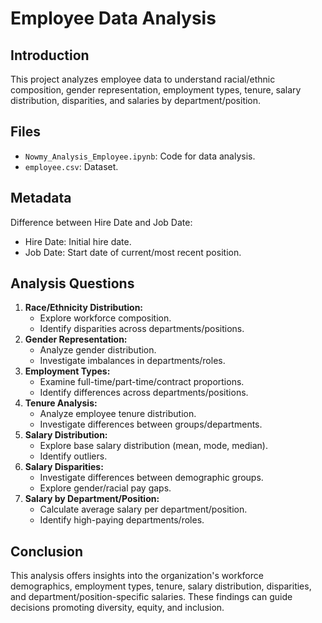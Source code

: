 # Employee Data Analysis

## Introduction
This project analyzes employee data to understand racial/ethnic composition, gender representation, employment types, tenure, salary distribution, disparities, and salaries by department/position.

## Files
- `Nowmy_Analysis_Employee.ipynb`: Code for data analysis.
- `employee.csv`: Dataset.

## Metadata
Difference between Hire Date and Job Date:
- Hire Date: Initial hire date.
- Job Date: Start date of current/most recent position.

## Analysis Questions
1. **Race/Ethnicity Distribution:**
   - Explore workforce composition.
   - Identify disparities across departments/positions.
2. **Gender Representation:**
   - Analyze gender distribution.
   - Investigate imbalances in departments/roles.
3. **Employment Types:**
   - Examine full-time/part-time/contract proportions.
   - Identify differences across departments/positions.
5. **Tenure Analysis:**
   - Analyze employee tenure distribution.
   - Investigate differences between groups/departments.
6. **Salary Distribution:**
   - Explore base salary distribution (mean, mode, median).
   - Identify outliers.
7. **Salary Disparities:**
   - Investigate differences between demographic groups.
   - Explore gender/racial pay gaps.
8. **Salary by Department/Position:**
   - Calculate average salary per department/position.
   - Identify high-paying departments/roles.

## Conclusion
This analysis offers insights into the organization's workforce demographics, employment types, tenure, salary distribution, disparities, and department/position-specific salaries. These findings can guide decisions promoting diversity, equity, and inclusion.
